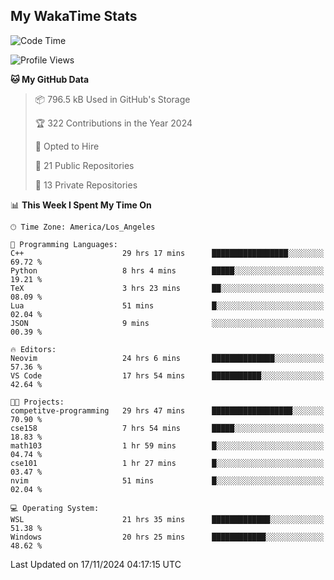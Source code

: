 ## My WakaTime Stats
<!--START_SECTION:waka-->
![Code Time](http://img.shields.io/badge/Code%20Time-140%20hrs%2044%20mins-blue)

![Profile Views](http://img.shields.io/badge/Profile%20Views-0-blue)

**🐱 My GitHub Data** 

> 📦 796.5 kB Used in GitHub's Storage 
 > 
> 🏆 322 Contributions in the Year 2024
 > 
> 💼 Opted to Hire
 > 
> 📜 21 Public Repositories 
 > 
> 🔑 13 Private Repositories 
 > 
📊 **This Week I Spent My Time On** 

```text
🕑︎ Time Zone: America/Los_Angeles

💬 Programming Languages: 
C++                      29 hrs 17 mins      █████████████████░░░░░░░░   69.72 % 
Python                   8 hrs 4 mins        █████░░░░░░░░░░░░░░░░░░░░   19.21 % 
TeX                      3 hrs 23 mins       ██░░░░░░░░░░░░░░░░░░░░░░░   08.09 % 
Lua                      51 mins             █░░░░░░░░░░░░░░░░░░░░░░░░   02.04 % 
JSON                     9 mins              ░░░░░░░░░░░░░░░░░░░░░░░░░   00.39 % 

🔥 Editors: 
Neovim                   24 hrs 6 mins       ██████████████░░░░░░░░░░░   57.36 % 
VS Code                  17 hrs 54 mins      ███████████░░░░░░░░░░░░░░   42.64 % 

🐱‍💻 Projects: 
competitve-programming   29 hrs 47 mins      ██████████████████░░░░░░░   70.90 % 
cse158                   7 hrs 54 mins       █████░░░░░░░░░░░░░░░░░░░░   18.83 % 
math103                  1 hr 59 mins        █░░░░░░░░░░░░░░░░░░░░░░░░   04.74 % 
cse101                   1 hr 27 mins        █░░░░░░░░░░░░░░░░░░░░░░░░   03.47 % 
nvim                     51 mins             █░░░░░░░░░░░░░░░░░░░░░░░░   02.04 % 

💻 Operating System: 
WSL                      21 hrs 35 mins      █████████████░░░░░░░░░░░░   51.38 % 
Windows                  20 hrs 25 mins      ████████████░░░░░░░░░░░░░   48.62 % 
```


 Last Updated on 17/11/2024 04:17:15 UTC
<!--END_SECTION:waka-->
